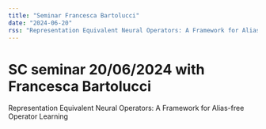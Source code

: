 ```yaml
---
title: "Seminar Francesca Bartolucci"
date: "2024-06-20"
rss: "Representation Equivalent Neural Operators: A Framework for Alias-free Operator Learning"
---
```


# SC seminar 20/06/2024 with Francesca Bartolucci

Representation Equivalent Neural Operators: A Framework for Alias-free Operator Learning
